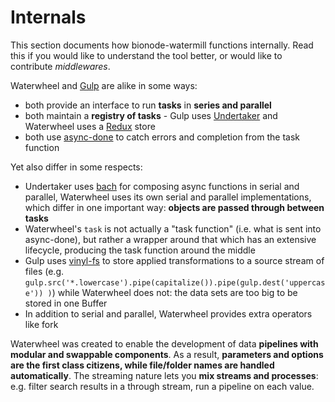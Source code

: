 # Internals

This section documents how bionode-watermill functions internally. Read this if you would like to understand the tool better, or would like to contribute *middlewares*.

Waterwheel and [Gulp](https://github.com/gulpjs/gulp) are alike in some ways:

- both provide an interface to run **tasks** in **series and parallel**
- both maintain a **registry of tasks** - Gulp uses [Undertaker](https://github.com/gulpjs/gulp) and Waterwheel uses a [Redux](https://github.com/reactjs/redux) store
- both use [async-done](https://github.com/gulpjs/async-done) to catch errors and completion from the task function

Yet also differ in some respects:

- Undertaker uses [bach](https://github.com/gulpjs/bach) for composing async functions in serial and parallel, Waterwheel uses its own serial and parallel implementations, which differ in one important way: **objects are passed through between tasks**
- Waterwheel's `task` is not actually a "task function" (i.e. what is sent into async-done), but rather a wrapper around that which has an extensive lifecycle, producing the task function around the middle
- Gulp uses [vinyl-fs](https://github.com/gulpjs/vinyl-fs) to store applied transformations to a source stream of files (e.g. `gulp.src('*.lowercase').pipe(capitalize()).pipe(gulp.dest('uppercase')) )`) while Waterwheel does not: the data sets are too big to be stored in one Buffer
- In addition to serial and parallel, Waterwheel provides extra operators like fork

Waterwheel was created to enable the development of data **pipelines with modular and swappable components**. As a result, **parameters and options are the first class citizens, while file/folder names are handled automatically**. The streaming nature lets you **mix streams and processes**: e.g. filter search results in a through stream, run a pipeline on each value.








